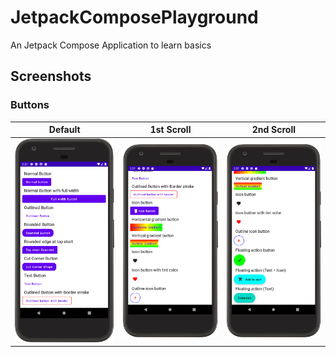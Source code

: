 # JetpackComposePlayground

An Jetpack Compose Application to learn basics


## Screenshots 
### Buttons
Default | 1st Scroll | 2nd Scroll
--- | --- | --- |
![](https://github.com/cpratik711/JetpackComposePlayground/blob/master/screenshots/screenshot1.png) | ![](https://github.com/cpratik711/JetpackComposePlayground/blob/master/screenshots/screenshot2.png) | ![](https://github.com/cpratik711/JetpackComposePlayground/blob/master/screenshots/screenshot3.png)

